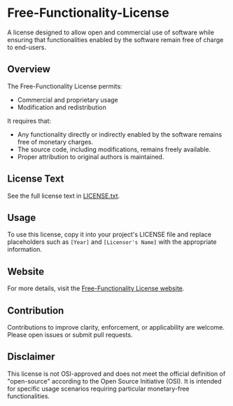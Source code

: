 # Free-Functionality-License

A license designed to allow open and commercial use of software while ensuring that functionalities enabled by the software remain free of charge to end-users.

## Overview

The Free-Functionality License permits:
- Commercial and proprietary usage
- Modification and redistribution

It requires that:
- Any functionality directly or indirectly enabled by the software remains free of monetary charges.
- The source code, including modifications, remains freely available.
- Proper attribution to original authors is maintained.

## License Text

See the full license text in [LICENSE.txt](LICENSE.txt).

## Usage

To use this license, copy it into your project's LICENSE file and replace placeholders such as `[Year]` and `[Licensor's Name]` with the appropriate information.

## Website

For more details, visit the [Free-Functionality License website](https://numera-research.github.io/Free-Functionality-License/).

## Contribution

Contributions to improve clarity, enforcement, or applicability are welcome. Please open issues or submit pull requests.

## Disclaimer

This license is not OSI-approved and does not meet the official definition of "open-source" according to the Open Source Initiative (OSI). It is intended for specific usage scenarios requiring particular monetary-free functionalities.